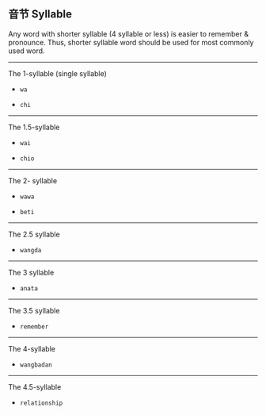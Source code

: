 ## 音节 Syllable

Any word with shorter syllable (4 syllable or less) is easier to remember & pronounce. Thus, shorter syllable word should be used for most commonly used word.

---

The 1-syllable (single syllable)

- `wa`

- `chi`

---

The 1.5-syllable

- `wai`

- `chio`

---

The 2- syllable

- `wawa`

- `beti`

---

The 2.5 syllable

- `wangda`

---

The 3 syllable

- `anata`

---

The 3.5 syllable

- `remember`

---

The 4-syllable

- `wangbadan`

---

The 4.5-syllable

- `relationship`
